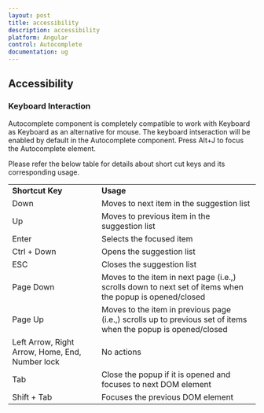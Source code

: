 ```yaml
---
layout: post
title: accessibility
description: accessibility
platform: Angular
control: Autocomplete 
documentation: ug
---
```


## Accessibility

### Keyboard Interaction

Autocomplete component is completely compatible to work with Keyboard as Keyboard as an alternative for mouse. The keyboard intseraction will be enabled by default in the Autocomplete component. Press Alt+J to focus the Autocomplete element.

Please refer the below table for details about short cut keys and its corresponding usage.

<table>
<tr>
<td>
<b>Shortcut Key</b></td><td>
<b>Usage</b></td></tr>
<tr>
<td>
Down</td><td>
Moves to next item in the suggestion list</td></tr>
<tr>
<td>
Up</td><td>
Moves to previous item in the suggestion list</td></tr>
<tr>
<td>
Enter</td><td>
Selects the focused item</td></tr>
<tr>
<td>
Ctrl + Down</td><td>
Opens the suggestion list</td></tr>
<tr>
<td>
ESC</td><td>
Closes the suggestion list</td></tr>
<tr>
<td>
Page Down</td><td>
Moves to the item in next page (i.e.,) scrolls down to next set of items when the popup is opened/closed</td></tr>
<tr>
<td>
Page Up</td><td>
Moves to the item in previous page (i.e.,) scrolls up to previous set of items when the popup is opened/closed</td></tr>
<tr>
<td>
Left Arrow, Right Arrow, Home, End, Number lock</td><td>
No actions</td></tr>
<tr>
<td>
Tab</td><td>
Close the popup if it is opened and focuses to next DOM element</td></tr>
<tr>
<td>
Shift + Tab</td><td>
Focuses the previous DOM element</td></tr>
</table>


